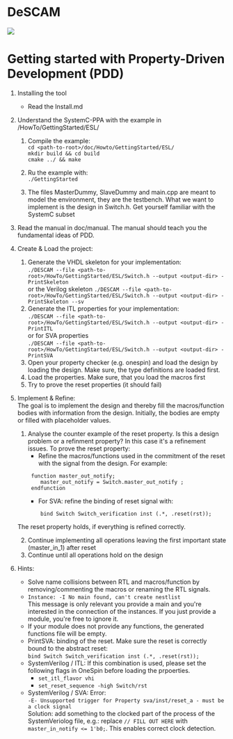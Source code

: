# DeSCAM
![](https://github.com/ludwig247/DeSCAM/workflows/DESCAM-BUILD/badge.svg)

# Getting started with Property-Driven Development (PDD)

1) Installing the tool 
    * Read the Install.md

2) Understand the SystemC-PPA with the example in <path-to-root>/HowTo/GettingStarted/ESL/
    1) Compile the example: <br>
       `cd <path-to-root>/doc/Howto/GettingStarted/ESL/`   
       `mkdir build && cd build` <br>
       `cmake ../ && make`
       
    2) Ru the example with: <br>
    `./GettingStarted`
    
    3) The files MasterDummy, SlaveDummy and main.cpp are meant to model the environment, they are the testbench.
    What we want to implement is the design in Switch.h. Get yourself familiar with the SystemC subset
    
3) Read the manual in doc/manual. The manual should teach you the fundamental ideas of PDD.     
    
4) Create & Load the project:
    1) Generate the VHDL skeleton for your implementation: <br>
        `./DESCAM --file <path-to-root>/HowTo/GettingStarted/ESL/Switch.h --output <output-dir> -PrintSkeleton` <br>
        or the Verilog skeleton
        `./DESCAM --file <path-to-root>/HowTo/GettingStarted/ESL/Switch.h --output <output-dir> -PrintSkeleton --sv` <br>
    2) Generate the ITL properties for your implementation: <br>
     `./DESCAM --file <path-to-root>/HowTo/GettingStarted/ESL/Switch.h --output <output-dir> -PrintITL` <br>
      or for SVA properties <br> 
    `./DESCAM --file <path-to-root>/HowTo/GettingStarted/ESL/Switch.h --output <output-dir> -PrintSVA` <br>
    3) Open your property checker (e.g. onespin) and load the design by loading the design. 
    Make sure, the type definitions are loaded first. 
    4) Load the properties. Make sure, that you load the macros first
    5) Try to prove the reset properties (it should fail)
    
5) Implement & Refine:<br> The goal is to implement the design and thereby fill the macros/function bodies with information from the design.
    Initially, the bodies are empty or filled with placeholder values.  
    1) Analyse the counter example of the reset property. Is this a design problem or a refinment property? 
    In this case it's a refinement issues. To prove the reset property:
        - Refine the macros/functions used in the commitment of the reset with the signal from the design. For example:
        ```sva
         function master_out_notify;
         	master_out_notify = Switch.master_out_notify ;
         endfunction 
       ```
        - For SVA: refine the binding of reset signal with:
        ```sva
         	bind Switch Switch_verification inst (.*, .reset(rst));
       ```
    The reset property holds, if everything is refined correctly. 
           
    2) Continue implementing all operations leaving the first important state (master_in_1) after reset 
    3) Continue until all operations hold on the design

6) Hints: 
    * Solve name collisions between RTL and macros/function by removing/commenting the macros or renaming the RTL signals.
    * `Instance: -I No main found, can't create nestlist` <br>
    This message is only relevant you provide a main and you're interested in the connection of the instances.
    If you just provide a module, you're free to ignore it.   
    * If your module does not provide any functions, the generated functions file will be empty.
    * PrintSVA: binding of the reset. Make sure the reset is correctly bound to the abstract reset:<br>
    `bind Switch Switch_verification inst (.*, .reset(rst));`
    * SystemVerilog / ITL: 
      If this combination is used, please set the following flags in OneSpin before loading the prpoerties. 
        * `set_itl_flavor vhi` 
        * `set_reset_sequence -high Switch/rst`
    * SystemVerilog / SVA:
      Error: <br>
      `-E- Unsupported trigger for Property sva/inst/reset_a - must be a clock signal` <br>
      Solution: add something to the clocked part of the process of the SystemVeriolog file, e.g.:
      replace `// FILL OUT HERE` with `master_in_notify <= 1'b0;`. This enables correct clock detection. 
   
 

